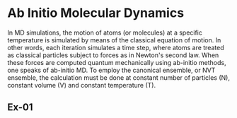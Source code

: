 # Ab Initio Molecular Dynamics

In MD simulations, the motion of atoms (or molecules) at a specific temperature is simulated by means of the classical equation of motion. In other words, each iteration simulates a time step, where atoms are treated as classical particles subject to forces as in Newton's second law. When these forces are computed quantum mechanically using ab-initio methods, one speaks of ab-initio MD. To employ the canonical ensemble, or NVT ensemble, the calculation must be done at constant number of particles (N), constant volume (V) and constant temperature (T).

## Ex-01